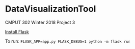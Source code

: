 # DataVisualizationTool
CMPUT 302  Winter 2018 Project 3

[Install Flask](http://flask.pocoo.org/docs/0.12/installation/#installation)

To run: `FLASK_APP=app.py FLASK_DEBUG=1 python -m flask run`

